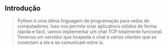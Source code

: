 ## Introdução 

> Python é uma ótima linguagem de programação para redes de computadores. Isso nos permite criar aplicativos sólidos de forma rápida e fácil, vamos implementar um chat TCP totalmente funcional. Teremos um servidor que hospeda o chat e vários clientes que se conectam a ele e se comunicam entre si. 